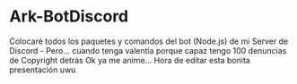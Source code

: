 # Ark-BotDiscord
Colocaré todos los paquetes y comandos del bot (Node.js) de mi Server de Discord - Pero... cuando tenga valentía porque capaz tengo 100 denuncias de Copyright detrás
Ok ya me anime... Hora de editar esta bonita presentación uwu

